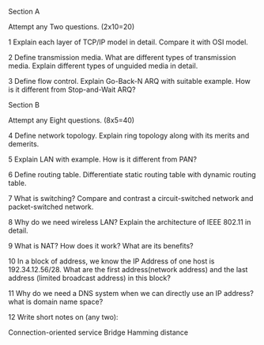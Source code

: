 Section A

Attempt any Two questions. (2x10=20)

1
Explain each layer of TCP/IP model in detail. Compare it with OSI model.

2
Define transmission media. What are different types of transmission media. Explain different types of unguided media in detail.

3
Define flow control. Explain Go-Back-N ARQ with suitable example. How is it different from Stop-and-Wait ARQ?

Section B

Attempt any Eight questions. (8x5=40)

4
Define network topology. Explain ring topology along with its merits and demerits.

5
Explain LAN with example. How is it different from PAN?

6
Define routing table. Differentiate static routing table with dynamic routing table.

7
What is switching? Compare and contrast a circuit-switched network and packet-switched network.

8
Why do we need wireless LAN? Explain the architecture of IEEE 802.11 in detail.

9
What is NAT? How does it work? What are its benefits?

10
In a block of address, we know the IP Address of one host is 192.34.12.56/28. What are the first address(network address) and the last address (limited broadcast address) in this block?

11
Why do we need a DNS system when we can directly use an IP address? what is domain name space?

12
Write short notes on (any two):

Connection-oriented service
Bridge
Hamming distance
